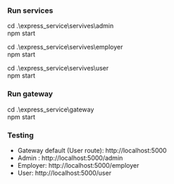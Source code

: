 ### Run services
cd .\express_service\servives\admin\
npm start

cd .\express_service\servives\employer\
npm start

cd .\express_service\servives\user\
npm start

### Run gateway

cd .\express_service\gateway\
npm start

### Testing

- Gateway default (User route): http://localhost:5000
- Admin : http://localhost:5000/admin
- Employer: http://localhost:5000/employer
- User: http://localhost:5000/user
